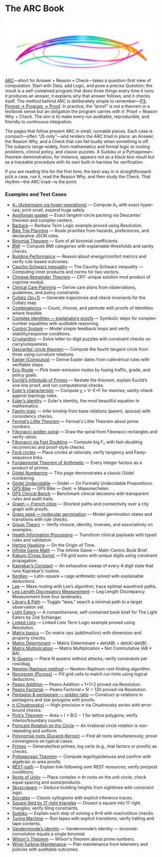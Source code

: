 # The ARC Book

<p align="center">
  <img src="./arc.svg" alt="" width="960">
</p>

[ARC](https://josd.github.io/arc/)—short for Answer • Reason • Check—takes
a question-first view of computation. Start with Data, add Logic, and pose
a precise Question; the result is a self-contained program that does three
things every time it runs: it produces an answer, it explains why that answer
follows, and it checks itself. The method behind ARC is deliberately simple
to remember—[P3: Prompt → Program → Proof](https://josd.github.io/arc/p3.html).
In practice, the “proof” is not a theorem in a textbook sense but an obligation
the program carries with it: Proof = Reason Why + Check. The aim is to make
every run auditable, reproducible, and friendly to continuous integration.

The pages that follow present ARC in small, runnable pieces. Each case is 
compact—often “JS-only”—and renders the ARC triad in place: an Answer, 
the Reason Why, and a Check that can fail loudly when something is off. The 
subjects range widely, from mathematics and formal logic to routing problems, 
clinical policy, and classic puzzles. A Sudoku or a Pythagorean-theorem 
demonstration, for instance, appears not as a black-box result but as a
traceable procedure with its own built-in harness for verification.

If you are reading this for the first time, the best way in is straightforward: 
pick a case, run it, read the Reason Why, and then study the Check. That 
rhythm—the ARC triad—is the point.

### Examples and Test Cases

- [A₂ (Ackermann via hyper-operations)](https://josd.github.io/arc/etc/ackermann.html) — Compute A₂ with exact hyper-ops; print small, expand huge safely.
- [Apollonian gasket](https://josd.github.io/arc/etc/apollonian_gasket.html) — Exact tangent-circle packing via Descartes’ theorem and complex centers.
- [Barbara](https://josd.github.io/arc/etc/barbara.html) — Barbara Term Logic example proved using Resolution.
- [Bike Trip Planning](https://josd.github.io/arc/etc/bike_trip.html) — Route priorities from hazards, preferences, and declarative JSON rules.
- [Binomial Theorem](https://josd.github.io/arc/etc/binomial_theorem.html) — Sum of all binomial coefficients.
- [BMI](https://josd.github.io/arc/etc/bmi.html) — Compute BMI categories with explainable thresholds and sanity checks.
- [Building Performance](https://josd.github.io/arc/etc/building_performance.html) — Reason about energy/comfort metrics and verify rule-based outcomes.
- [Cauchy-Schwarz inequality](https://josd.github.io/arc/etc/cauchy_schwarz.html) — The Cauchy-Schwarz inequality — Computing inner products and norms for two vectors.
- [Chinese Remainder Theorem](https://josd.github.io/arc/etc/chinese_remainder_theorem.html) — CRT: unique solution mod product of coprime moduli.
- [Clinical Care Planning](https://josd.github.io/arc/etc/clinical_care.html) — Derive care plans from observations, guidelines, and policy constraints.
- [Collatz (3n+1)](https://josd.github.io/arc/etc/collatz.html) — Generate trajectories and check invariants for the Collatz map.
- [Combinatorics](https://josd.github.io/arc/etc/combinatorics.html) — Count, choose, and permute with proofs of identities where feasible.
- [Complex identities — explanatory proofs](https://josd.github.io/arc/etc/complex.html) — Symbolic steps for complex-number equalities with auditable reasoning.
- [Control System](https://josd.github.io/arc/etc/control_system.html) — Model simple feedback loops and verify stability/response conditions.
- [Cryptarithm](https://josd.github.io/arc/etc/cryptarithm.html) — Solve letter-to-digit puzzles with constraint checks on carry/uniqueness.
- [Descartes’ circle theorem](https://josd.github.io/arc/etc/descartes_circles.html) — Compute the fourth tangent circle from three using curvature relations.
- [Easter (Computus)](https://josd.github.io/arc/etc/easter.html) — Derive Easter dates from calendrical rules with verifiable steps.
- [Eco-Route](https://josd.github.io/arc/etc/eco_route.html) — Pick lower-emission routes by fusing traffic, grade, and policy goals.
- [Euclid’s Infinitude of Primes](https://josd.github.io/arc/etc/euclid_infinitude.html) — Restate the theorem, explain Euclid’s one‑line proof, and run computational checks.
- [Euler’s characteristic](https://josd.github.io/arc/etc/euler_characteristic.html) — Compute χ = V−E+F for meshes; sanity-check against topology rules.
- [Euler’s identity](https://josd.github.io/arc/etc/euler_identity.html) — Euler's identity, the most beautiful equation in mathematics.
- [Family logic](https://josd.github.io/arc/etc/family.html) — Infer kinship from base relations (parent, spouse) with consistency checks.
- [Fermat’s Little Theorem](https://josd.github.io/arc/etc/fermat_little_theorem.html) — Fermat's Little Theorem about prime numbers.
- [Fibonacci golden spiral](https://josd.github.io/arc/etc/fibonacci_golden_spiral.html) — Draw the spiral from Fibonacci rectangles and verify ratios.
- [Fibonacci via Fast Doubling](https://josd.github.io/arc/etc/fibonacci.html) — Compute big Fₙ with fast-doubling recurrences and proof-style checks.
- [Ford circles](https://josd.github.io/arc/etc/ford_circles.html) — Place circles at rationals; verify tangency and Farey-sequence links.
- [Fundamental Theorem of Arithmetic](https://josd.github.io/arc/etc/fundamental_theorem_arithmetic.html) — Every integer factors as a product of primes.
- [Gödel Numbering](https://josd.github.io/arc/etc/godel_numbering.html) — This page demonstrates a classic Gödel numbering.
- [Gödel Undecidable](https://josd.github.io/arc/etc/godel_undecidable.html) — Gödel — On Formally Undecidable Propositions.
- [GPS Bike](https://josd.github.io/arc/etc/gps_bike.html) — GPS Bike — Gent → Maasmechelen.
- [GPS Clinical Bench](https://josd.github.io/arc/etc/gps_clinical_bench.html) — Benchmark clinical decisions with transparent rules and audit trails.
- [Graph — French cities](https://josd.github.io/arc/etc/graph_french.html) — Shortest paths and connectivity over a city graph with proofs.
- [Grass seed — molecular germination](https://josd.github.io/arc/etc/grass_molecular.html) — Model germination states and transitions with rule checks.
- [Group Theory](https://josd.github.io/arc/etc/group_theory.html) — Verify closure, identity, inverses, and associativity on examples.
- [Health Information Processing](https://josd.github.io/arc/etc/health_info.html) — Transform clinical payloads with typed rules and validation.
- [Hertog Hawking](https://josd.github.io/arc/etc/hertog_hawking.html) — On the Origin of Time.
- [Infinite Game Math](https://josd.github.io/arc/etc/infinite_game_math.html) — The Infinite Game — Math-Centric Book Brief.
- [Kakuro (Cross Sums)](https://josd.github.io/arc/etc/kakuro.html) — Fill grid sums with unique digits using constraint propagation.
- [Kaprekar’s Constant](https://josd.github.io/arc/etc/kaprekar_constant.html) — An exhaustive sweep of every 4‑digit state that runs Kaprekar’s routine.
- [KenKen](https://josd.github.io/arc/etc/kenken.html) — Latin-square + cage arithmetic solved with explainable deductions.
- [Lee](https://josd.github.io/arc/etc/lee.html) — Maze routing with Lee’s algorithm; trace optimal wavefront paths.
- [Leg Length Discrepancy Measurement](https://josd.github.io/arc/etc/lldm.html) — Leg Length Discrepancy Measurement from four landmarks.
- [Library & Path](https://josd.github.io/arc/etc/library_and_path.html) — Toggle “laws,” search a minimal path to a target observation set.
- [Light Eaters](https://josd.github.io/arc/etc/light_eaters.html) — A comprehensive, self-contained book brief for The Light Eaters by Zoë Schlanger.
- [Linked Lists](https://josd.github.io/arc/etc/linked_lists.html) — Linked Lists Term Logic example proved using Resolution.
- [Matrix basics](https://josd.github.io/arc/etc/matrix.html) — Do matrix ops (add/mul/inv) with dimension and property checks.
- [Matrix Determinant](https://josd.github.io/arc/etc/matrix_determinant.html) — Matrix Determinant • det(AB) = det(A)·det(B).
- [Matrix Multiplication](https://josd.github.io/arc/etc/matrix_multiplication.html) — Matrix Multiplication • Not Commutative (AB ≠ BA).
- [N-Queens](https://josd.github.io/arc/etc/n_queens.html) — Place N queens without attacks; verify constraints per row/diag.
- [Newton-Raphson method](https://josd.github.io/arc/etc/newton_raphson.html) — Newton-Raphson root-finding algorithm.
- [Nonogram (Picross)](https://josd.github.io/arc/etc/nonogram.html) — Fill grid cells to match run hints using logical deductions.
- [Peano Addition](https://josd.github.io/arc/etc/peano_addition.html) — Peano Addition • 1+1=2 proved via Resolution.
- [Peano Factorial](https://josd.github.io/arc/etc/peano_factorial.html) — Peano Factorial • 5! = 120 proved via Resolution.
- [Pentagon & pentagram — golden ratio](https://josd.github.io/arc/etc/pentagon_pentagram.html) — Construct φ-relations in pentagons and star polygons with proofs.
- [π (Chudnovsky)](https://josd.github.io/arc/etc/pi.html) — High-precision π via Chudnovsky series with error-bound checks.
- [Pick’s Theorem](https://josd.github.io/arc/etc/picks_theorem.html) — Area = I + B/2 − 1 for lattice polygons; verify interior/boundary counts.
- [Poincaré Rotation on the Circle](https://josd.github.io/arc/etc/poincare.html) — An irrational circle rotation is non-repeating and uniform.
- [Polynomial roots (Durand–Kerner)](https://josd.github.io/arc/etc/polynomial.html) — Find all roots simultaneously; prove convergence on typical cases.
- [Primes](https://josd.github.io/arc/etc/prime.html) — Generate/test primes; log certs (e.g., trial factors or proofs) as checks.
- [Pythagorean Theorem](https://josd.github.io/arc/etc/pythagorean_theorem.html) — Compute legs/hypotenuse and confirm with algebraic or area proofs.
- [REST-path](https://josd.github.io/arc/etc/rest_path.html) — Explain link-following over REST resources; verify pre/post conditions.
- [Roots of Unity](https://josd.github.io/arc/etc/roots_of_unity.html) — Place complex n-th roots on the unit circle; check equal spacing and sums/products.
- [Skyscrapers](https://josd.github.io/arc/etc/skyscrapers.html) — Deduce building heights from sightlines with constraint logic.
- [Socrates](https://josd.github.io/arc/etc/socrates.html) — Classic syllogisms with explicit inference traces.
- [Square tiled by 17 right triangles](https://josd.github.io/arc/etc/square_triangles.html) — Dissect a square into 17 right triangles; verify tiling constraints.
- [Sudoku](https://josd.github.io/arc/etc/sudoku.html) — Explain each step of solving a 9×9 with row/col/box checks.
- [Turing Machine](https://josd.github.io/arc/etc/turing.html) — Run tapes with explicit transitions; verify halting and tape contents.
- [Vandermonde’s identity](https://josd.github.io/arc/etc/vandermonde_identity.html) — Vandermonde’s identity — binomial-convolution equals a single binomial.
- [Wilson's Theorem](https://josd.github.io/arc/etc/wilson_theorem.html) — Wilson's theorem about prime numbers.
- [Wind-Turbine Maintenance](https://josd.github.io/arc/etc/wind_turbines.html) — Plan maintenance from telemetry and policies with auditable outcomes.

